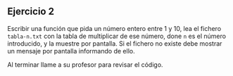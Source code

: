 ## Ejercicio 2

Escribir una función que pida un número entero entre 1 y 10, lea el fichero `tabla-n.txt` con la tabla de multiplicar de ese número, done `n` es el número introducido, y la muestre por pantalla. Si el fichero no existe debe mostrar un mensaje por pantalla informando de ello.

Al terminar llame a su profesor para revisar el código.